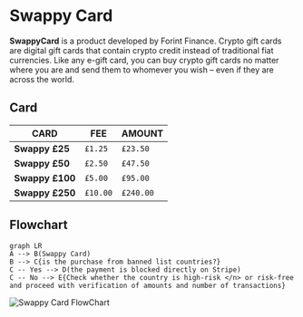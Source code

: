# Swappy Card

**SwappyCard** is a product developed by Forint Finance.
Crypto gift cards are digital gift cards that contain crypto credit instead of traditional fiat currencies. Like any e-gift card, you can buy crypto gift cards no matter where you are and send them to whomever you wish – even if they are across the world.

## Card
|CARD            |FEE                            |AMOUNT                       |
|----------------|-------------------------------|-----------------------------|
|**Swappy £25**  |`£1.25`                        |`£23.50`                     |
|**Swappy £50**  |`£2.50`                        |`£47.50`                     |
|**Swappy £100** |`£5.00`                        |`£95.00`                     |
|**Swappy £250** |`£10.00`                       |`£240.00`                    |

## Flowchart

```mermaid
graph LR
A --> B(Swappy Card)
B --> C{is the purchase from banned list countries?}
C -- Yes --> D(the payment is blocked directly on Stripe)
C -- No --> E{Check whether the country is high-risk </n> or risk-free and proceed with verification of amounts and number of transactions}
```
    
![Swappy Card FlowChart](https://images.pexels.com/photos/14111149/pexels-photo-14111149.png)



